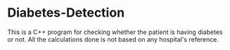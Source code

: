 # Diabetes-Detection

This is a C++ program for checking whether the patient is having diabetes or not. All the calculations done is not based on any hospital's reference.
